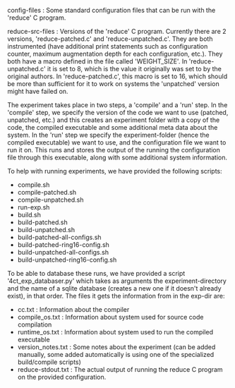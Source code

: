config-files : Some standard configuration files that can be run with the 'reduce' C program.

reduce-src-files : Versions of the 'reduce' C program. Currently there are 2 versions, 'reduce-patched.c' and 'reduce-unpatched.c'. They are both instrumented (have additional print statements such as configuration counter, maximum augmentation depth for each configuration, etc.). They both have a macro defined in the file called 'WEIGHT_SIZE'. In 'reduce-unpatched.c' it is set to 8, which is the value it originally was set to by the original authors. In 'reduce-patched.c', this macro is set to 16, which should be more than sufficient for it to work on systems the 'unpatched' version might have failed on.

The experiment takes place in two steps, a 'compile' and a 'run' step. In the 'compile' step, we specify the version of the code we want to use (patched, unpatched, etc.) and this creates an experiment folder with a copy of the code, the compiled executable and some additional meta data about the system. In the 'run' step we specify the experiment-folder (hence the compiled executable) we want to use, and the configuration file we want to run it on. This runs and stores the output of the running the configuration file through this executable, along with some additional system information.

To help with running experiments, we have provided the following scripts:
- compile.sh
- compile-patched.sh
- compile-unpatched.sh
- run-exp.sh
- build.sh
- build-patched.sh
- build-unpatched.sh
- build-patched-all-configs.sh
- build-patched-ring16-config.sh
- build-unpatched-all-configs.sh
- build-unpatched-ring16-config.sh

To be able to database these runs, we have provided a script '4ct_exp_databaser.py' which takes as arguments the experiment-directory and the name of a sqlite database (creates a new one if it doesn't already exist), in that order.
The files it gets the information from in the exp-dir are:
- cc.txt : Information about the compiler
- compile_os.txt : Information about system used for source code compilation
- runtime_os.txt : Information about system used to run the compiled executable
- version_notes.txt : Some notes about the experiment (can be added manually, some added automatically is using one of the specialized build/compile scripts)
- reduce-stdout.txt : The actual output of running the reduce C program on the provided configuration.
